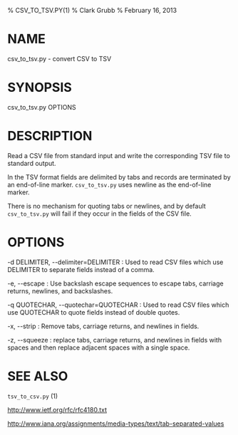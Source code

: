 % CSV_TO_TSV.PY(1)
% Clark Grubb
% February 16, 2013


# NAME

csv_to_tsv.py - convert CSV to TSV

# SYNOPSIS

csv_to_tsv.py OPTIONS 

# DESCRIPTION

Read a CSV file from standard input and write the corresponding TSV file to standard output.

In the TSV format fields are delimited by tabs and records are terminated by an end-of-line marker.  `csv_to_tsv.py` uses newline as the end-of-line marker.

There is no mechanism for quoting tabs or newlines, and by default `csv_to_tsv.py` will fail if they occur in the fields of the CSV file.  

# OPTIONS

-d DELIMITER, \--delimiter=DELIMITER
: Used to read CSV files which use DELIMITER to separate fields instead of a comma.

-e, \--escape
: Use backslash escape sequences to escape tabs, carriage returns, newlines, and backslashes.

-q QUOTECHAR, \--quotechar=QUOTECHAR
: Used to read CSV files which use QUOTECHAR to quote fields instead of double quotes.

-x, \--strip
: Remove tabs, carriage returns, and newlines in fields.

-z, \--squeeze
: replace tabs, carriage returns, and newlines in fields with spaces and then replace adjacent spaces with a single space.


# SEE ALSO

`tsv_to_csv.py` (1)

http://www.ietf.org/rfc/rfc4180.txt

http://www.iana.org/assignments/media-types/text/tab-separated-values